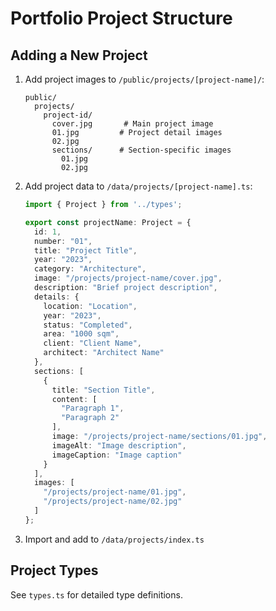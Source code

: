 # Portfolio Project Structure

## Adding a New Project

1. Add project images to `/public/projects/[project-name]/`:
   ```
   public/
     projects/
       project-id/
         cover.jpg       # Main project image
         01.jpg         # Project detail images
         02.jpg
         sections/      # Section-specific images
           01.jpg
           02.jpg
   ```

2. Add project data to `/data/projects/[project-name].ts`:
   ```typescript
   import { Project } from '../types';

   export const projectName: Project = {
     id: 1,
     number: "01",
     title: "Project Title",
     year: "2023",
     category: "Architecture",
     image: "/projects/project-name/cover.jpg",
     description: "Brief project description",
     details: {
       location: "Location",
       year: "2023",
       status: "Completed",
       area: "1000 sqm",
       client: "Client Name",
       architect: "Architect Name"
     },
     sections: [
       {
         title: "Section Title",
         content: [
           "Paragraph 1",
           "Paragraph 2"
         ],
         image: "/projects/project-name/sections/01.jpg",
         imageAlt: "Image description",
         imageCaption: "Image caption"
       }
     ],
     images: [
       "/projects/project-name/01.jpg",
       "/projects/project-name/02.jpg"
     ]
   };
   ```

3. Import and add to `/data/projects/index.ts`

## Project Types

See `types.ts` for detailed type definitions.
